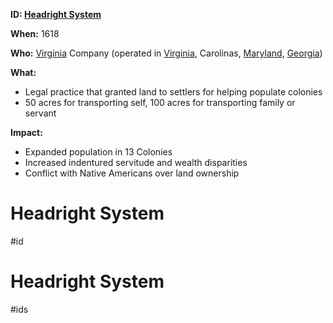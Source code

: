 **ID: [Headright System](./../headright-system/)**

**When:** 1618

**Who:** [Virginia](./../virginia/) Company (operated in [Virginia](./../virginia/), Carolinas, [Maryland](./../maryland/), [Georgia](./../georgia/))

**What:**
* Legal practice that granted land to settlers for helping populate colonies
* 50 acres for transporting self, 100 acres for transporting family or servant

**Impact:**
* Expanded population in 13 Colonies
* Increased indentured servitude and wealth disparities
* Conflict with Native Americans over land ownership
# Headright System 
#id
# Headright System 
#ids